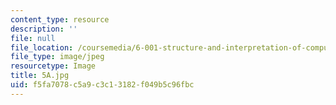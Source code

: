 ```yaml
---
content_type: resource
description: ''
file: null
file_location: /coursemedia/6-001-structure-and-interpretation-of-computer-programs-spring-2005/f5fa7078c5a9c3c13182f049b5c96fbc_5A.jpg
file_type: image/jpeg
resourcetype: Image
title: 5A.jpg
uid: f5fa7078-c5a9-c3c1-3182-f049b5c96fbc
---
```

